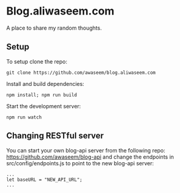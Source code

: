 # Blog.aliwaseem.com

A place to share my random thoughts.

## Setup

To setup clone the repo:
```
git clone https://github.com/awaseem/blog.aliwaseem.com
```
Install and build dependencies:
```
npm install; npm run build
```
Start the development server:
```
npm run watch
```

## Changing RESTful server

You can start your own blog-api server from the following repo: https://github.com/awaseem/blog-api and change the endpoints in src/config/endpoints.js to point to the new blog-api server:

```
...
let baseURL = "NEW_API_URL";
...
```
